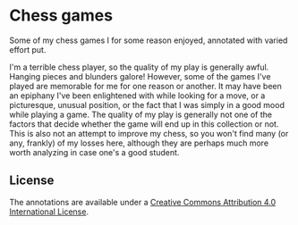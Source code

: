 Chess games
===========

Some of my chess games I for some reason enjoyed, annotated with varied effort
put.

I'm a terrible chess player, so the quality of my play is generally awful.
Hanging pieces and blunders galore!
However, some of the games I've played are memorable for me for one reason or
another.
It may have been an epiphany I've been enlightened with while looking for a
move, or a picturesque, unusual position, or the fact that I was simply in a
good mood while playing a game.
The quality of my play is generally not one of the factors that decide whether
the game will end up in this collection or not.
This is also not an attempt to improve my chess, so you won't find many (or
any, frankly) of my losses here, although they are perhaps much more worth
analyzing in case one's a good student.

License
-------

The annotations are available under a [Creative Commons Attribution 4.0
International License][CC BY 4.0].

[CC BY 4.0]: https://creativecommons.org/licenses/by/4.0/
